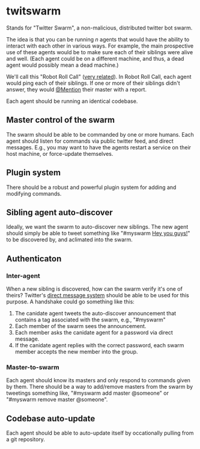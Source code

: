 # twitswarm
Stands for "Twitter Swarm", a non-malicious, distributed twitter bot swarm.

The idea is that you can be running *n* agents that would have the ability to interact with each other in various ways. For example, the main prospective use of these agents would be to make sure each of their siblings were alive and well. (Each agent could be on a different machine, and thus, a dead agent would possibly mean a dead machine.) 

We'll call this "Robot Roll Call" ([very related](http://www.youtube.com/watch?v=wKvSfG_XYyU)). In Robot Roll Call, each agent would ping each of their siblings. If one or more of their siblings didn't answer, they would [@Mention](http://support.twitter.com/entries/14023-what-are-replies-and-mentions) their master with a report.

Each agent should be running an identical codebase.

## Master control of the swarm
The swarm should be able to be commanded by one or more humans. Each agent should listen for commands via public twitter feed, and direct messages. E.g., you may want to have the agents restart a service on their host machine, or force-update themselves.

## Plugin system
There should be a robust and powerful plugin system for adding and modifying commands.

## Sibling agent auto-discover
Ideally, we want the swarm to auto-discover new siblings. The new agent should simply be able to tweet something like "#myswarm [Hey you guys!](http://www.youtube.com/watch?v=mkB5-BHxKZI)" to be discovered by, and aclimated into the swarm.

## Authenticaton
### Inter-agent
When a new sibling is discovered, how can the swarm verify it's one of theirs? Twitter's [direct message system](http://support.twitter.com/entries/14606-what-is-a-direct-message-dm) should be able to be used for this purpose. A handshake could go something like this:

 1. The canidate agent tweets the auto-discover announcement that contains a tag associated with the swarm, e.g., "#myswarm"
 1. Each member of the swarm sees the announcement.
 1. Each member asks the canidate agent for a password via direct message.
 1. If the canidate agent replies with the correct password, each swarm member accepts the new member into the group.

### Master-to-swarm
Each agent should know its masters and only respond to commands given by them. There should be a way to add/remove masters from the swarm by tweetings something like, "#myswarm add master @someone" or "#myswarm remove master @someone".

## Codebase auto-update
Each agent should be able to auto-update itself by occationally pulling from a git repository.

